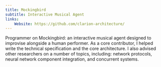 ```yaml
---
title: Mockingbird
subtitle: Interactive Musical Agent
links:
    Website: https://github.com/clarion-architecture/
---
```

Programmer on Mockingbird: an interactive musical agent designed to improvise alongside a human performer. As a core contributor, I helped write the technical specification and the core architecture. I also advised other researchers on a number of topics, including: network protocols, neural network component integration, and concurrent systems.
